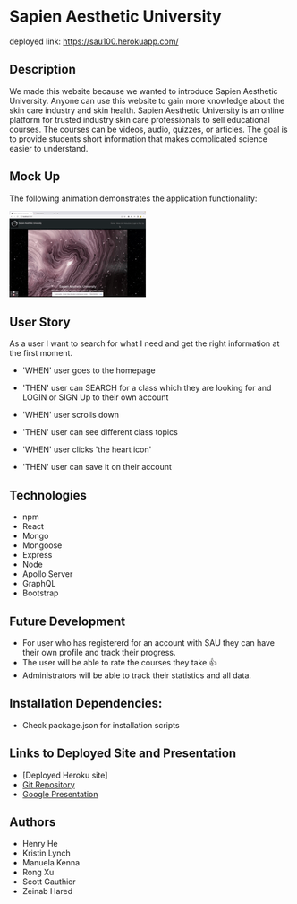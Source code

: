 # Sapien Aesthetic University
deployed link: https://sau100.herokuapp.com/

## Description  
We made this website because we wanted to introduce Sapien Aesthetic University. Anyone can use this website to gain more knowledge about the skin care industry and skin health. Sapien Aesthetic University is an online platform for trusted industry skin care professionals to sell educational courses. The courses can be videos, audio, quizzes, or articles. The goal is to provide students short information that makes complicated science easier to understand.

## Mock Up
The following animation demonstrates the application functionality:

![SapienAestheticUniversity main page](./Assets/SAU.gif)

## User Story 
As a user I want to search for what I need and get the right information at the first moment. 

* 'WHEN' user goes to the homepage
* 'THEN' user can SEARCH for a class which they are looking for and LOGIN or SIGN Up to their own account

* 'WHEN' user scrolls down 
* 'THEN' user can see different class topics

* 'WHEN' user clicks 'the heart icon'
* 'THEN' user can save it on their account

## Technologies
* npm
* React
* Mongo 
* Mongoose
* Express 
* Node
* Apollo Server 
* GraphQL 
* Bootstrap 

## Future Development
* For user who has registererd for an account with SAU they can have their own profile and track their progress.
* The user will be able to rate the courses they take 👍 
* Administrators will be able to track their statistics and all data.

## Installation Dependencies:
* Check package.json for installation scripts 

## Links to Deployed Site and Presentation
* [Deployed Heroku site]
* [Git Repository](https://github.com/ManuelaKenna/SapienAestheticUniversity)
* [Google Presentation](https://docs.google.com/presentation/d/1vnZHXjSPE2f8KeeoVI1MZrVVnOJeHf74a7_mCUHoFsc/edit?usp=sharing)

## Authors
* Henry He
* Kristin Lynch
* Manuela Kenna 
* Rong Xu
* Scott Gauthier
* Zeinab Hared

